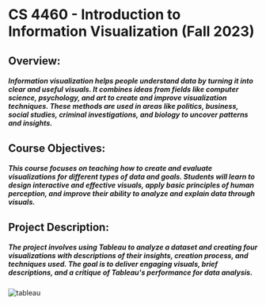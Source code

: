# CS 4460 - Introduction to Information Visualization (Fall 2023)
## Overview:
##### Information visualization helps people understand data by turning it into clear and useful visuals. It combines ideas from fields like computer science, psychology, and art to create and improve visualization techniques. These methods are used in areas like politics, business, social studies, criminal investigations, and biology to uncover patterns and insights.
## Course Objectives:
##### This course focuses on teaching how to create and evaluate visualizations for different types of data and goals. Students will learn to design interactive and effective visuals, apply basic principles of human perception, and improve their ability to analyze and explain data through visuals.
## Project Description:
##### The project involves using Tableau to analyze a dataset and creating four visualizations with descriptions of their insights, creation process, and techniques used. The goal is to deliver engaging visuals, brief descriptions, and a critique of Tableau's performance for data analysis.
![tableau](https://github.com/user-attachments/assets/e5f0f3a2-8cf7-46f1-a74f-f02202ac0b6c)

